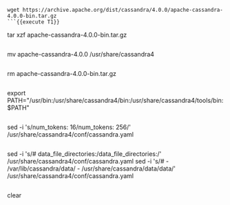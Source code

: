 ```
wget https://archive.apache.org/dist/cassandra/4.0.0/apache-cassandra-4.0.0-bin.tar.gz
```{{execute T1}}

```
tar xzf apache-cassandra-4.0.0-bin.tar.gz
```{{execute T1}}

```
mv apache-cassandra-4.0.0 /usr/share/cassandra4
```{{execute T1}}

```
rm apache-cassandra-4.0.0-bin.tar.gz
```{{execute T1}}

```
export PATH="/usr/bin:/usr/share/cassandra4/bin:/usr/share/cassandra4/tools/bin:$PATH"
```{{execute T1}}

```
sed -i 's/num_tokens: 16/num_tokens: 256/' /usr/share/cassandra4/conf/cassandra.yaml
```{{execute T1}}

```
sed -i 's/# data_file_directories:/data_file_directories:/' /usr/share/cassandra4/conf/cassandra.yaml
sed -i 's/#     - \/var\/lib\/cassandra\/data/    - \/usr\/share\/cassandra\/data\/data/' /usr/share/cassandra4/conf/cassandra.yaml
```{{execute T1}}

```
clear
```{{execute T1}}